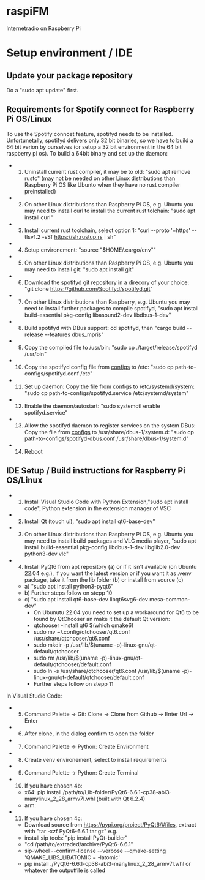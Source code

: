 # raspiFM
Internetradio on Raspberry Pi

# Setup environment / IDE
## Update your package repository
Do a "sudo apt update" first.

## Requirements for Spotify connect for Raspberry Pi OS/Linux
To use the Spotify conncet feature, spotifyd needs to be installed. Unfortunetally, spotifyd delivers only 32 bit binaries,
so we have to build a 64 bit verion by ourselves (or setup a 32 bit environment in the 64 bit raspberry pi os).
To build a 64bit binary and set up the daemon:
- 1. Uninstall current rust compiler, it may be to old: "sudo apt remove rustc" (may not be needed on other Linux distributions than Raspberry Pi OS like Ubunto when they have no rust compiler preinstalled)
- 2. On other Linux distributions than Raspberry Pi OS, e.g. Ubuntu you may need to install curl to install the current rust tolchain: "sudo apt install curl"
- 3. Install current rust toolchain, select option 1: "curl --proto '=https' --tlsv1.2 -sSf https://sh.rustup.rs | sh"
- 4. Setup environement: "source "$HOME/.cargo/env""
- 5. On other Linux distributions than Raspberry Pi OS, e.g. Ubuntu you may need to install git: "sudo apt install git"
- 6. Download the spotifyd git repository in a direcory of your choice: "git clone https://github.com/Spotifyd/spotifyd.git"
- 7. On other Linux distributions than Raspberry, e.g. Ubuntu you may need to install further packages to compile spotifyd, "sudo apt install build-essential pkg-config libasound2-dev libdbus-1-dev"
- 8. Build spotifyd with DBus support: cd spotifyd, then "cargo build --release --features dbus_mpris"
- 9. Copy the compiled file to /usr/bin: "sudo cp ./target/release/spotifyd /usr/bin"
- 10. Copy the spotifyd config file from [configs](/configs/spotifyd.conf) to /etc: "sudo cp path-to-configs/spotifyd.conf /etc"
- 11. Set up daemon: Copy the file from [configs](/configs/spotifyd.service) to /etc/systemd/system: "sudo cp path-to-configs/spotifyd.service /etc/systemd/system"
- 12. Enable the daemon/autostart: "sudo systemctl enable spotifyd.service"
- 13. Allow the spotifyd daemon to register services on the system DBus: Copy the file from [configs](/configs/spotifyd-dbus.conf) to /usr/share/dbus-1/system.d: "sudo cp path-to-configs/spotifyd-dbus.conf /usr/share/dbus-1/system.d"
- 14. Reboot

## IDE Setup / Build instructions for Raspberry Pi OS/Linux
- 1. Install Visual Studio Code with Python Extension,"sudo apt install code", Python extension in the extension manager of VSC
- 2. Install Qt (touch ui), "sudo apt install qt6-base-dev"
- 3. On other Linux distributions than Raspberry Pi OS, e.g. Ubuntu you may need to install build packages and VLC media player, "sudo apt install build-essential pkg-config libdbus-1-dev libglib2.0-dev python3-dev vlc"
- 4. Install PyQt6 from apt repository (a) or if it isn't available (on Ubuntu 22.04 e.g.), if you want the latest version or if you want it as .venv package, take it from the lib folder (b) or install from source (c)
  - a) "sudo apt install python3-pyqt6"
  - b) Further steps follow on stepp 10
  - c) "sudo apt install qt6-base-dev libqt6svg6-dev mesa-common-dev"
    - On Ubunutu 22.04 you need to set up a workaround for Qt6 to be found by QtChooser an make it the default Qt version:
    - qtchooser -install qt6 $(which qmake6)
    - sudo mv ~/.config/qtchooser/qt6.conf /usr/share/qtchooser/qt6.conf
    - sudo mkdir -p /usr/lib/$(uname -p)-linux-gnu/qt-default/qtchooser
    - sudo rm /usr/lib/$(uname -p)-linux-gnu/qt-default/qtchooser/default.conf
    - sudo ln -s /usr/share/qtchooser/qt6.conf /usr/lib/$(uname -p)-linux-gnu/qt-default/qtchooser/default.conf
    - Further steps follow on stepp 11

In Visual Studio Code:
- 5. Command Palette -> Git: Clone -> Clone from Github -> Enter Url -> Enter
- 6. After clone, in the dialog confirm to open the folder
- 7. Command Palette -> Python: Create Environment
- 8. Create venv environement, select to install requirements
- 9. Command Palette -> Python: Create Terminal
- 10. If you have chosen 4b:
  - x64: pip install /path/to/Lib-folder/PyQt6-6.6.1-cp38-abi3-manylinux_2_28_armv7l.whl (built with Qt 6.2.4)
  - arm:
- 11. If you have chosen 4c:
  - Download source from https://pypi.org/project/PyQt6/#files, extract with "tar -xzf PyQt6-6.6.1.tar.gz" e.g.
  - install sip tools: "pip install PyQt-builder"
  - "cd /path/to/extraded/archive/PyQt6-6.6.1"
  - sip-wheel --confirm-license --verbose --qmake-setting 'QMAKE_LIBS_LIBATOMIC = -latomic'
  - pip install ./PyQt6-6.6.1-cp38-abi3-manylinux_2_28_armv7l.whl or whatever the outputfile is called
